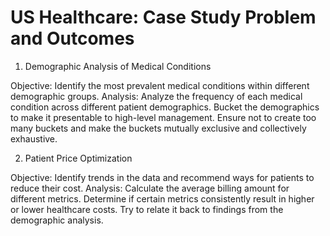 # US Healthcare: Case Study Problem and Outcomes

1. Demographic Analysis of Medical Conditions

Objective: Identify the most prevalent medical conditions within different demographic groups.
Analysis: Analyze the frequency of each medical condition across different patient demographics. Bucket the demographics to make it presentable to high-level management. Ensure not to create too many buckets and make the buckets mutually exclusive and collectively exhaustive.

2. Patient Price Optimization

Objective: Identify trends in the data and recommend ways for patients to reduce their cost.
Analysis: Calculate the average billing amount for different metrics. Determine if certain metrics consistently result in higher or lower healthcare costs. Try to relate it back to findings from the demographic analysis.
